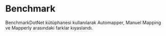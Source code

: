 # Benchmark
BenchmarkDotNet kütüphanesi kullanılarak Automapper, Manuel Mapping ve Mapperly arasındaki farklar kıyaslandı.
